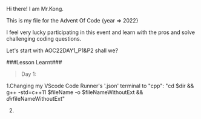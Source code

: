 Hi there! I am Mr.Kong.

This is my file for the Advent Of Code {year => 2022}

I feel very lucky participating in this event and learn with the pros and solve challenging coding questions.

Let's start with AOC22DAY1_P1&P2 shall we?

###Lesson Learnt###

> Day 1:

1.Changing my VScode Code Runner's '.json' terminal to "cpp": "cd $dir && g++  -std=c++11 $fileName -o $fileNameWithoutExt && $dir$fileNameWithoutExt"

2.
